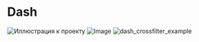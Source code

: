 # Dash
![Иллюстрация к проекту](https://github.com/UskovaKate/Dash/raw/main/dash_crossfilter_example.ipg)
![Image](dash_crossfilter_example.ipg "Описание будет тут")
![dash_crossfilter_example](https://user-images.githubusercontent.com/55867937/144433477-8046fb9d-98ef-43d0-8fd9-0ec01b63f970.jpg)
